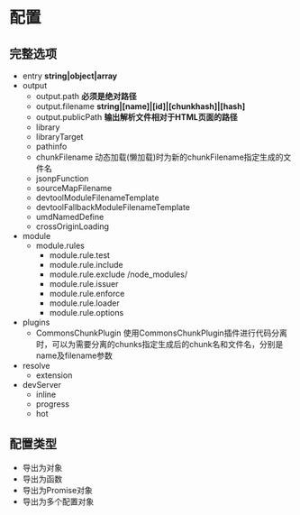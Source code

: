 # 配置

## 完整选项
* entry
**string|object|array**
* output
  * output.path
    **必须是绝对路径**
  * output.filename
    **string|[name]|[id]|[chunkhash]|[hash]**
  * output.publicPath
    **输出解析文件相对于HTML页面的路径**
  * library
  * libraryTarget
  * pathinfo
  * chunkFilename
    动态加载(懒加载)时为新的chunkFilename指定生成的文件名       
  * jsonpFunction
  * sourceMapFilename
  * devtoolModuleFilenameTemplate
  * devtoolFallbackModuleFilenameTemplate
  * umdNamedDefine
  * crossOriginLoading
* module
  * module.rules
    * module.rule.test
    * module.rule.include
    * module.rule.exclude
        /node_modules/    
    * module.rule.issuer
    * module.rule.enforce
    * module.rule.loader
    * module.rule.options
* plugins
  * CommonsChunkPlugin
    使用CommonsChunkPlugin插件进行代码分离时，可以为需要分离的chunks指定生成后的chunk名和文件名，分别是name及filename参数   
* resolve
  * extension
* devServer
  * inline
  * progress
  * hot

## 配置类型
* 导出为对象
* 导出为函数
* 导出为Promise对象
* 导出为多个配置对象